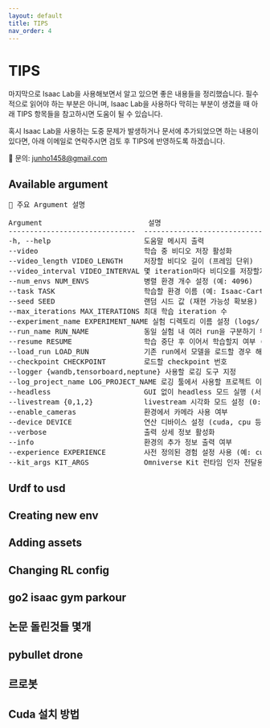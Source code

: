 ```yaml
---
layout: default
title: TIPS
nav_order: 4
---
```


# TIPS

마지막으로 Isaac Lab을 사용해보면서 알고 있으면 좋은 내용들을 정리했습니다. 필수적으로 읽어야 하는 부분은 아니며, Isaac Lab을 사용하다 막히는 부분이 생겼을 때 아래 TIPS 항목들을 참고하시면 도움이 될 수 있습니다.

혹시 Isaac Lab을 사용하는 도중 문제가 발생하거나 문서에 추가되었으면 하는 내용이 있다면, 아래 이메일로 연락주시면 검토 후 TIPS에 반영하도록 하겠습니다.

📩 문의: junho1458@gmail.com


## Available argument

<pre>
🔧 주요 Argument 설명

Argument                         설명
------------------------------  -----------------------------------------------------------
-h, --help                      도움말 메시지 출력
--video                         학습 중 비디오 저장 활성화
--video_length VIDEO_LENGTH     저장할 비디오 길이 (프레임 단위)
--video_interval VIDEO_INTERVAL 몇 iteration마다 비디오를 저장할지
--num_envs NUM_ENVS             병렬 환경 개수 설정 (예: 4096)
--task TASK                     학습할 환경 이름 (예: Isaac-Cartpole-v0)
--seed SEED                     랜덤 시드 값 (재현 가능성 확보용)
--max_iterations MAX_ITERATIONS 최대 학습 iteration 수
--experiment_name EXPERIMENT_NAME 실험 디렉토리 이름 설정 (logs/ 하위 경로)
--run_name RUN_NAME             동일 실험 내 여러 run을 구분하기 위한 이름
--resume RESUME                 학습 중단 후 이어서 학습할지 여부 (True or False)
--load_run LOAD_RUN             기존 run에서 모델을 로드할 경우 해당 run 이름
--checkpoint CHECKPOINT         로드할 checkpoint 번호
--logger {wandb,tensorboard,neptune} 사용할 로깅 도구 지정
--log_project_name LOG_PROJECT_NAME 로깅 툴에서 사용할 프로젝트 이름
--headless                      GUI 없이 headless 모드 실행 (서버에서 실행 시 사용)
--livestream {0,1,2}            livestream 시각화 모드 설정 (0: 없음, 1: minimal, 2: full)
--enable_cameras                환경에서 카메라 사용 여부
--device DEVICE                 연산 디바이스 설정 (cuda, cpu 등)
--verbose                       출력 상세 정보 활성화
--info                          환경의 추가 정보 출력 여부
--experience EXPERIENCE         사전 정의된 경험 설정 사용 (예: curriculum)
--kit_args KIT_ARGS             Omniverse Kit 런타임 인자 전달용 (사용 거의 없음)
</pre>



## Urdf to usd

## Creating new env

## Adding assets

## Changing RL config

## go2 isaac gym parkour

## 논문 돌린것들 몇개

## pybullet drone

## 르로봇

## Cuda 설치 방법
